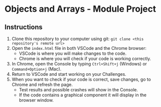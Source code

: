 # Objects and Arrays - Module Project

## Instructions

1. Clone this repository to your computer using git: `git clone <this repository's remote url>`
2. Open the `index.html` file in both VSCode and the Chrome browser:
    - VSCode is where you will make changes to the code.
    - Chrome is where you will check if your code is working correctly.
3. In Chrome, open the Console by typing `Ctrl+Shift+j` (Windows) or `Command+Option+j` (Mac).
4. Return to VSCode and start working on your Challenges.
5. When you want to check if your code is correct, save changes, go to Chrome and refresh the page.
    - Test results and possible crashes will show in the Console.
    - If the code contains a graphical component it will display in the browser window.
